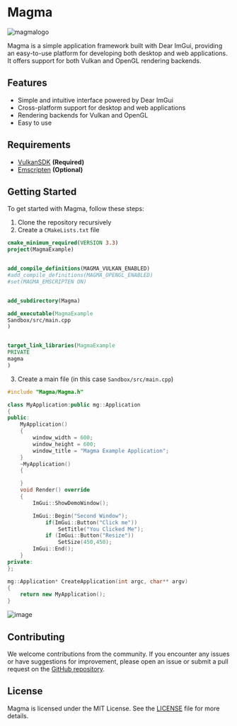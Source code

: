 # Magma

![magmalogo](https://github.com/Byte-White/Magma/assets/51212450/23f7754f-b537-4ba1-b557-f4012e79ce42)

Magma is a simple application framework built with Dear ImGui, providing an easy-to-use platform for developing both desktop and web applications. It offers support for both Vulkan and OpenGL rendering backends.

## Features

- Simple and intuitive interface powered by Dear ImGui
- Cross-platform support for desktop and web applications
- Rendering backends for Vulkan and OpenGL
- Easy to use

## Requirements
* [VulkanSDK](https://vulkan.lunarg.com/sdk/home) **(Required)**
* [Emscripten](https://emscripten.org/docs/getting_started/downloads.html) **(Optional)** 

## Getting Started

To get started with Magma, follow these steps:

1. Clone the repository recursively
2. Create a `CMakeLists.txt` file
```CMake
cmake_minimum_required(VERSION 3.3)
project(MagmaExample)


add_compile_definitions(MAGMA_VULKAN_ENABLED)
#add_compile_definitions(MAGMA_OPENGL_ENABLED)
#set(MAGMA_EMSCRIPTEN ON)


add_subdirectory(Magma)

add_executable(MagmaExample 
Sandbox/src/main.cpp
)


target_link_libraries(MagmaExample
PRIVATE
magma
)
```
3. Create a main file (in this case `Sandbox/src/main.cpp`)

```c++
#include "Magma/Magma.h"

class MyApplication:public mg::Application
{
public:
	MyApplication()
	{
		window_width = 600;
		window_height = 600;
		window_title = "Magma Example Application";
	}
	~MyApplication()
	{

	}
	void Render() override
	{
		ImGui::ShowDemoWindow();

		ImGui::Begin("Second Window");
			if(ImGui::Button("Click me"))
				SetTitle("You Clicked Me");
			if (ImGui::Button("Resize"))
				SetSize(450,450);
		ImGui::End();
	}
private:
};

mg::Application* CreateApplication(int argc, char** argv)
{
	return new MyApplication();
}
```
![image](https://github.com/Byte-White/Magma/assets/51212450/e3990173-b87e-469e-b29e-bf1628c02207)

## Contributing

We welcome contributions from the community. If you encounter any issues or have suggestions for improvement, please open an issue or submit a pull request on the [GitHub repository](https://github.com/Byte-White/Magma).

## License

Magma is licensed under the MIT License. See the [LICENSE](https://github.com/Byte-White/Magma/LICENSE) file for more details.
